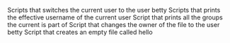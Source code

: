 Scripts that switches the current user to the user betty
Scripts that prints the effective username of the current user
Script that prints all the groups the current is part of
Script that changes the owner of the file to the user betty
Script that creates an empty file called hello
